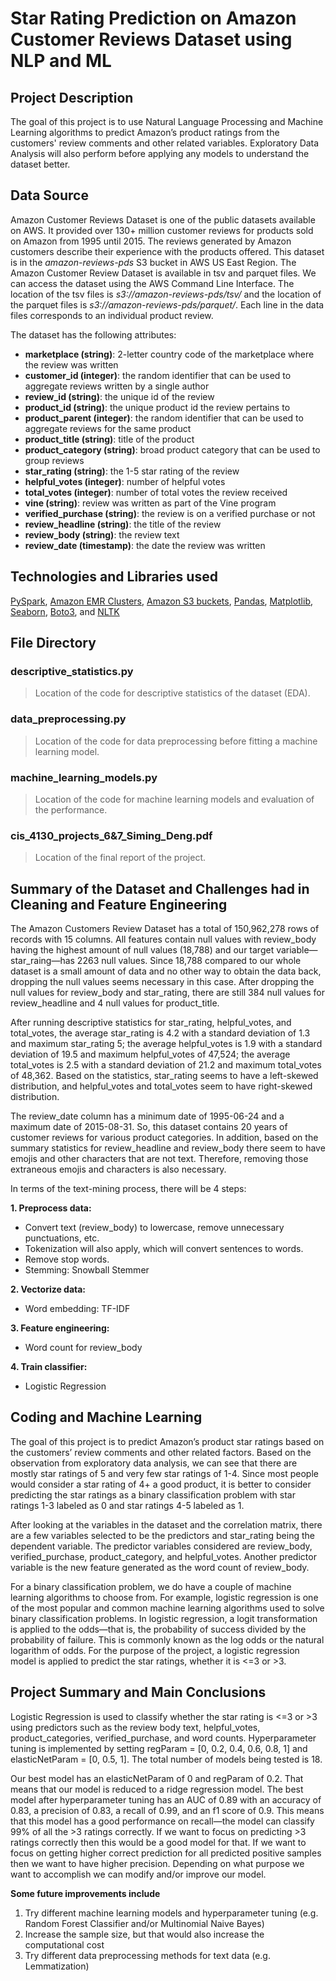 # Star Rating Prediction on Amazon Customer Reviews Dataset using NLP and ML

## Project Description

The goal of this project is to use Natural Language Processing and Machine Learning algorithms to predict Amazon’s product ratings from the customers' review comments and other related variables. Exploratory Data Analysis will also perform before applying any models to understand the dataset better. 

## Data Source

Amazon Customer Reviews Dataset is one of the public datasets available on AWS. It provided over 130+ million customer reviews for products sold on Amazon from 1995 until 2015. The reviews generated by Amazon customers describe their experience with the products offered. This dataset is in the *amazon-reviews-pds* S3 bucket in AWS US East Region. The Amazon Customer Review Dataset is available in tsv and parquet files. We can access the dataset using the AWS Command Line Interface. The location of the tsv files is *s3://amazon-reviews-pds/tsv/* and the location of the parquet files is *s3://amazon-reviews-pds/parquet/*. Each line in the data files corresponds to an individual product review. 

The dataset has the following attributes:

* **marketplace (string)**: 2-letter country code of the marketplace where the review was written
* **customer_id (integer)**: the random identifier that can be used to aggregate reviews written by a single author
* **review_id (string)**: the unique id of the review
* **product_id (string)**: the unique product id the review pertains to
* **product_parent (integer)**: the random identifier that can be used to aggregate reviews for the same product
* **product_title (string)**: title of the product
* **product_category (string)**: broad product category that can be used to group reviews
* **star_rating (string)**: the 1-5 star rating of the review
* **helpful_votes (integer)**: number of helpful votes
* **total_votes (integer)**: number of total votes the review received
* **vine (string)**: review was written as part of the Vine program
* **verified_purchase (string)**: the review is on a verified purchase or not
* **review_headline (string)**: the title of the review
* **review_body (string)**: the review text
* **review_date (timestamp)**: the date the review was written

## Technologies and Libraries used

[PySpark](https://spark.apache.org/docs/latest/ml-guide.html), [Amazon EMR Clusters](https://aws.amazon.com/emr/), [Amazon S3 buckets](https://aws.amazon.com/s3/), [Pandas](https://pandas.pydata.org/), [Matplotlib](https://matplotlib.org/), [Seaborn](https://seaborn.pydata.org/), [Boto3](https://boto3.amazonaws.com/v1/documentation/api/latest/index.html), and [NLTK](https://www.nltk.org/)

## File Directory

### descriptive_statistics.py
> Location of the code for descriptive statistics of the dataset (EDA).
### data_preprocessing.py
> Location of the code for data preprocessing before fitting a machine learning model.
### machine_learning_models.py
> Location of the code for machine learning models and evaluation of the performance.
### cis_4130_projects_6&7_Siming_Deng.pdf
> Location of the final report of the project.

## Summary of the Dataset and Challenges had in Cleaning and Feature Engineering

The Amazon Customers Review Dataset has a total of 150,962,278 rows of records with 15 columns. All features contain null values with review_body having the highest amount of null values (18,788) and our target variable—star_raing—has 2263 null values. Since 18,788 compared to our whole dataset is a small amount of data and no other way to obtain the data back, dropping the null values seems necessary in this case. After dropping the null values for review_body and star_rating, there are still 384 null values for review_headline and 4 null values for product_title. 

After running descriptive statistics for star_rating, helpful_votes, and total_votes, the average star_rating is 4.2 with a standard deviation of 1.3 and maximum star_rating 5; the average helpful_votes is 1.9 with a standard deviation of 19.5 and maximum helpful_votes of 47,524; the average total_votes is 2.5 with a standard deviation of 21.2 and maximum total_votes of 48,362. Based on the statistics, star_rating seems to have a left-skewed distribution, and helpful_votes and total_votes seem to have right-skewed distribution.

The review_date column has a minimum date of 1995-06-24 and a maximum date of 2015-08-31. So, this dataset contains 20 years of customer reviews for various product categories. In addition, based on the summary statistics for review_headline and review_body there seem to have emojis and other characters that are not text. Therefore, removing those extraneous emojis and characters is also necessary.

In terms of the text-mining process, there will be 4 steps:

**1. Preprocess data:** 
  - Convert text (review_body) to lowercase, remove unnecessary punctuations, etc. 
  - Tokenization will also apply, which will convert sentences to words.
  - Remove stop words.
  - Stemming: Snowball Stemmer
  
**2. Vectorize data:** 
  - Word embedding: TF-IDF
  
**3. Feature engineering:**
  - Word count for review_body
  
**4. Train classifier:**
  - Logistic Regression

## Coding and Machine Learning

The goal of this project is to predict Amazon’s product star ratings based on the customers’ review comments and other related factors. Based on the observation from exploratory data analysis, we can see that there are mostly star ratings of 5 and very few star ratings of 1-4. Since most people would consider a star rating of 4+ a good product, it is better to consider predicting the star ratings as a binary classification problem with star ratings 1-3 labeled as 0 and star ratings 4-5 labeled as 1.

After looking at the variables in the dataset and the correlation matrix, there are a few variables selected to be the predictors and star_rating being the dependent variable. The predictor variables considered are review_body, verified_purchase, product_category, and helpful_votes. Another predictor variable is the new feature generated as the word count of review_body.

For a binary classification problem, we do have a couple of machine learning algorithms to choose from. For example, logistic regression is one of the most popular and common machine learning algorithms used to solve binary classification problems. In logistic regression, a logit transformation is applied to the odds—that is, the probability of success divided by the probability of failure. This is commonly known as the log odds or the natural logarithm of odds. For the purpose of the project, a logistic regression model is applied to predict the star ratings, whether it is <=3 or >3. 

## Project Summary and Main Conclusions

Logistic Regression is used to classify whether the star rating is <=3 or >3 using predictors such as the review body text, helpful_votes, product_categories, verified_purchase, and word counts. Hyperparameter tuning is implemented by setting regParam = [0, 0.2, 0.4, 0.6, 0.8, 1] and elasticNetParam = [0, 0.5, 1]. The total number of models being tested is 18. 

Our best model has an elasticNetParam of 0 and regParam of 0.2. That means that our model is reduced to a ridge regression model. The best model after hyperparameter tuning has an AUC of 0.89 with an accuracy of 0.83, a precision of 0.83, a recall of 0.99, and an f1 score of 0.9. This means that this model has a good performance on recall—the model can classify 99% of all the >3 ratings correctly. If we want to focus on predicting >3 ratings correctly then this would be a good model for that. If we want to focus on getting higher correct prediction for all predicted positive samples then we want to have higher precision. Depending on what purpose we want to accomplish we can modify and/or improve our model.

**Some future improvements include**

1. Try different machine learning models and hyperparameter tuning (e.g. Random Forest Classifier and/or Multinomial Naive Bayes)
2. Increase the sample size, but that would also increase the computational cost
3. Try different data preprocessing methods for text data (e.g. Lemmatization)
